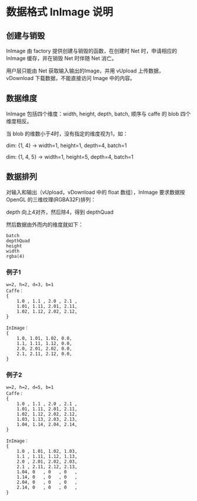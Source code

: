 # 数据格式 InImage 说明
## 创建与销毁
InImage 由 factory 提供创建与销毁的函数，在创建时 Net 时，申请相应的 InImage 缓存，并在销毁 Net 时伴随 Net 消亡。

用户层只能由 Net 获取输入输出的Image，并用 vUpload 上传数据， vDownload 下载数据，不能直接访问 Image 中的内容。

## 数据维度
InImage 包括四个维度：width, height, depth, batch, 顺序与 caffe 的 blob 四个维度相反。

当 blob 的维数小于4时，没有指定的维度视为1，如：

dim: {1, 4} -> width=1, height=1, depth=4, batch=1

dim: {1, 4, 5} -> width=1, height=5, depth=4, batch=1

## 数据排列
对输入和输出（vUpload，vDownload 中的 float 数组），InImage 要求数据按 OpenGL 的三维纹理(RGBA32F)排列：

depth 向上4对齐，然后除4，得到 depthQuad

然后数据由外而内的维度就如下：

```
batch
depthQuad
height
width
rgba(4)
```
### 例子1
```
w=2, h=2, d=3, b=1
Caffe：
{
    1.0 , 1.1 , 2.0 , 2.1 ,
    1.01, 1.11, 2.01, 2.11,
    1.02, 1.12, 2.02, 2.12,
}

InImage：
{
    1.0, 1.01, 1.02, 0.0,
    1.1, 1.11, 1.12, 0.0,
    2.0, 2.01, 2.02, 0.0,
    2.1, 2.11, 2.12, 0.0,
}
```

### 例子2
```
w=2, h=2, d=5, b=1
Caffe：
{
    1.0 , 1.1 , 2.0 , 2.1 ,
    1.01, 1.11, 2.01, 2.11,
    1.02, 1.12, 2.02, 2.12,
    1.03, 1.13, 2.03, 2.13,
    1.04, 1.14, 2.04, 2.14,
}

InImage：
{
    1.0 , 1.01, 1.02, 1.03,
    1.1 , 1.11, 1.12, 1.13,
    2.0 , 2.01, 2.02, 2.03,
    2.1 , 2.11, 2.12, 2.13,
    1.04, 0   , 0   , 0   ,
    1.14, 0   , 0   , 0   ,
    2.04, 0   , 0   , 0   ,
    2.14, 0   , 0   , 0   ,
}
```
